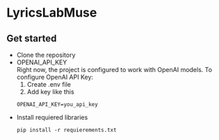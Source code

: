 # LyricsLabMuse
## Get started
- Clone the repository
- OPENAI_API_KEY  
    Right now, the project is configured to work with OpenAI models. To configure OpenAI API Key:
    1. Create .env file
    2. Add key like this
    ```
    OPENAI_API_KEY=you_api_key
    ```
- Install requiered libraries
    ```
    pip install -r requierements.txt
    ```
